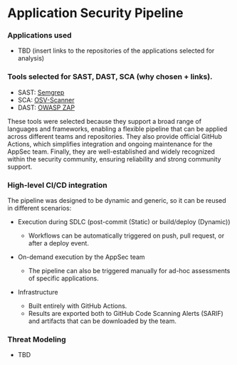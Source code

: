 # Application Security Pipeline

### Applications used

- TBD (insert links to the repositories of the applications selected for analysis)

### Tools selected for SAST, DAST, SCA (why chosen + links).
- SAST: [Semgrep](https://semgrep.dev/ "Official Semgrep Website")
- SCA: [OSV-Scanner](https://github.com/google/osv-scanner "Google OSV Scanner GitHub Repository")  
- DAST: [OWASP ZAP](https://www.zaproxy.org/ "OWASP Zed Attack Proxy Official Website")

These tools were selected because they support a broad range of languages and frameworks, enabling a flexible pipeline that can be applied across different teams and repositories. 
They also provide official GitHub Actions, which simplifies integration and ongoing maintenance for the AppSec team. Finally, they are well-established and widely recognized within the security community, ensuring reliability and strong community support.

### High-level CI/CD integration

The pipeline was designed to be dynamic and generic, so it can be reused in different scenarios:

- Execution during SDLC (post-commit (Static) or build/deploy (Dynamic))
    - Workflows can be automatically triggered on push, pull request, or after a deploy event.

- On-demand execution by the AppSec team
    - The pipeline can also be triggered manually for ad-hoc assessments of specific applications.

- Infrastructure
    - Built entirely with GitHub Actions.
    - Results are exported both to GitHub Code Scanning Alerts (SARIF) and artifacts that can be downloaded by the team.

### Threat Modeling
- TBD